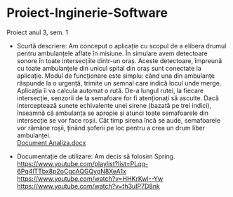 # Proiect-Inginerie-Software
Proiect anul 3, sem. 1

- Scurtă descriere:
  Am conceput o aplicație cu scopul de a elibera drumul pentru ambulanțele aflate în misiune. În simulare avem detectoare sonore în toate intersecțiile dintr-un oraș. Aceste         detectoare, împreună cu toate ambulanțele din unicul spital din oraș sunt conectate la aplicație. Modul de funcționare este simplu: când una din ambulanțe răspunde la o urgență,   trimite un semnal care indică locul unde merge. Aplicația îi va calcula automat o rută. De-a lungul rutei, la fiecare intersecție, senzorii de la semafoare for fi atenționați să   asculte. Dacă interceptează sunete echivalente unei sirene (bazată pe trei indici), înseamnă că ambulanța se apropie și atunci toate semafoarele din intersecție se vor face       roșii. Cât timp sirena încă se aude, semafoarele vor rămâne roșii, ținând șoferii pe loc pentru a crea un drum liber ambulanței. <br>
  [Document Analiza.docx](https://github.com/StephArn/ProiectInginerieSoftware/files/7992506/Document.Analiza.docx)

- Documentație de utilizare:
  Am decis să folosim Spring. <br>
  https://www.youtube.com/playlist?list=PLqq-6Pq4lTTbx8p2oCgcAQGQyqN8XeA1x <br>
  https://www.youtube.com/watch?v=HHKrKwI--Yw <br>
  https://www.youtube.com/watch?v=th3uIP7D8nk <br>

